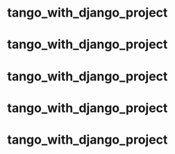 # tango_with_django_project
# tango_with_django_project
# tango_with_django_project
# tango_with_django_project
# tango_with_django_project
